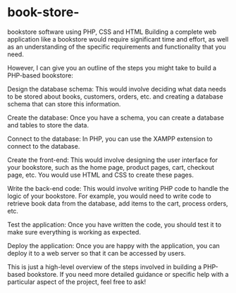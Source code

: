 # book-store-
bookstore software using PHP, CSS and HTML
Building a complete web application like a bookstore would require significant time and effort, as well as an understanding of the specific requirements and functionality that you need.

However, I can give you an outline of the steps you might take to build a PHP-based bookstore:

Design the database schema: This would involve deciding what data needs to be stored about books, customers, orders, etc. and creating a database schema that can store this information.

Create the database: Once you have a schema, you can create a database and tables to store the data.

Connect to the database: In PHP, you can use the XAMPP extension to connect to the database.

Create the front-end: This would involve designing the user interface for your bookstore, such as the home page, product pages, cart, checkout page, etc. You would use HTML and CSS to create these pages.

Write the back-end code: This would involve writing PHP code to handle the logic of your bookstore. For example, you would need to write code to retrieve book data from the database, add items to the cart, process orders, etc.

Test the application: Once you have written the code, you should test it to make sure everything is working as expected.

Deploy the application: Once you are happy with the application, you can deploy it to a web server so that it can be accessed by users.

This is just a high-level overview of the steps involved in building a PHP-based bookstore. If you need more detailed guidance or specific help with a particular aspect of the project, feel free to ask!





